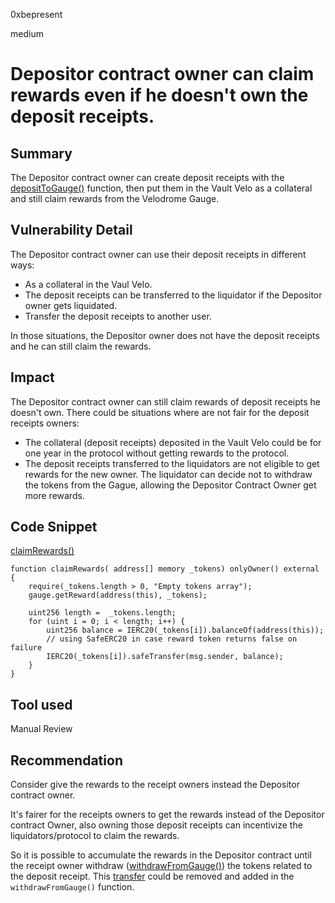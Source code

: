 0xbepresent

medium

# Depositor contract owner can claim rewards even if he doesn't own the deposit receipts.

## Summary

The Depositor contract owner can create deposit receipts with the [depositToGauge()](https://github.com/kree-dotcom/Velo-Deposit-Tokens/blob/1e9234236a8ff708d67343bc54f93af5bb584e06/contracts/Depositor.sol#L58) function, then put them in the Vault Velo as a collateral and still claim rewards from the Velodrome Gauge.

## Vulnerability Detail

The Depositor contract owner can use their deposit receipts in different ways:

- As a collateral in the Vaul Velo.
- The deposit receipts can be transferred to the liquidator if the Depositor owner gets liquidated.
- Transfer the deposit receipts to another user.

In those situations, the Depositor owner does not have the deposit receipts and he can still claim the rewards.

## Impact

The Depositor contract owner can still claim rewards of deposit receipts he doesn't own. There could be situations where are not fair for the deposit receipts owners:

- The collateral (deposit receipts) deposited in the Vault Velo could be for one year in the protocol without getting rewards to the protocol.
- The deposit receipts transferred to the liquidators are not eligible to get rewards for the new owner. The liquidator can decide not to withdraw the tokens from the Gague, allowing the Depositor Contract Owner get more rewards.

## Code Snippet

[claimRewards()](https://github.com/kree-dotcom/Velo-Deposit-Tokens/blob/1e9234236a8ff708d67343bc54f93af5bb584e06/contracts/Depositor.sol)

```solidity
function claimRewards( address[] memory _tokens) onlyOwner() external {
    require(_tokens.length > 0, "Empty tokens array");
    gauge.getReward(address(this), _tokens);
    
    uint256 length =  _tokens.length;
    for (uint i = 0; i < length; i++) {
        uint256 balance = IERC20(_tokens[i]).balanceOf(address(this));
        // using SafeERC20 in case reward token returns false on failure
        IERC20(_tokens[i]).safeTransfer(msg.sender, balance);
    }
}
```

## Tool used

Manual Review

## Recommendation

Consider give the rewards to the receipt owners instead the Depositor contract owner.

It's fairer for the receipts owners to get the rewards instead of the Depositor contract Owner, also owning those deposit receipts can incentivize the liquidators/protocol to claim the rewards. 

So it is possible to accumulate the rewards in the Depositor contract until the receipt owner withdraw ([withdrawFromGauge()](https://github.com/kree-dotcom/Velo-Deposit-Tokens/blob/1e9234236a8ff708d67343bc54f93af5bb584e06/contracts/Depositor.sol#L119)) the tokens related to the deposit receipt. This [transfer](https://github.com/kree-dotcom/Velo-Deposit-Tokens/blob/1e9234236a8ff708d67343bc54f93af5bb584e06/contracts/Depositor.sol#L144) could be removed and added in the ```withdrawFromGauge()``` function.

